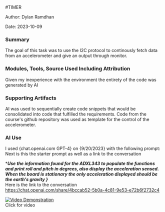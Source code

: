 #TIMER

Author: Dylan Ramdhan

Date: 2023-10-09


### Summary
The goal of this task was to use the I2C protocol to continously fetch data from an accelerometer and give an output through monitor.


### Modules, Tools, Source Used Including Attribution
Given my inexperience with the environment the entirety of the code was generated by AI


### Supporting Artifacts
AI was used to sequentially create code snippets that would be consolidated into code that fulfilled the requirements. Code from the course's github repository was used as template for the control of the accelerometer.


### AI Use

I used {chat.openai.com GPT-4} on {9/20/2023} with the following prompt:
Next is this the starter prompt as well as a link to the conversation

****Use the information found for the ADXL343 to populate the functions and print roll and pitch in degrees, also display the acceleration sensed. When the board is stationary the only acceleration displayed should be the earth's gravity 
}***
<br>
Here is the link to the conversation https://chat.openai.com/share/4bccab52-5b0a-4c81-9e53-e72b6f2732c4
<br>

[![Video Demonstration](https://freepngimg.com/download/video_icon/30060-5-video-icon-free-download.png)](https://drive.google.com/file/d/1eZ1R0LDjrIAyhQZBg711NUPZLV6u7Q0_/preview)
<br>
Click for video
<br>
